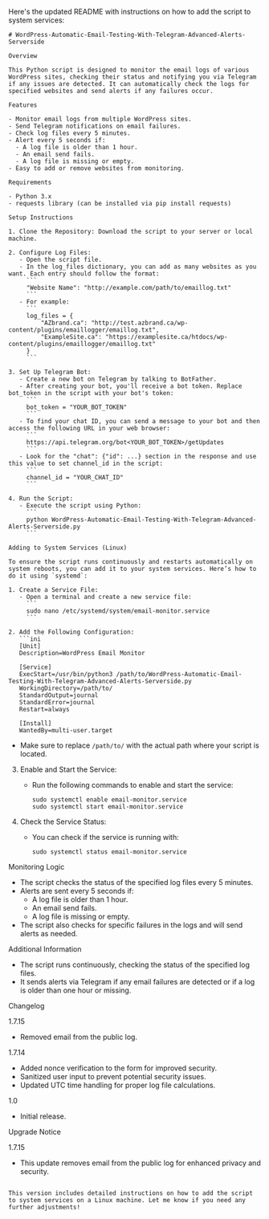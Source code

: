 Here's the updated README with instructions on how to add the script to system services:

```
# WordPress-Automatic-Email-Testing-With-Telegram-Advanced-Alerts-Serverside

Overview

This Python script is designed to monitor the email logs of various WordPress sites, checking their status and notifying you via Telegram if any issues are detected. It can automatically check the logs for specified websites and send alerts if any failures occur.

Features

- Monitor email logs from multiple WordPress sites.
- Send Telegram notifications on email failures.
- Check log files every 5 minutes.
- Alert every 5 seconds if:
  - A log file is older than 1 hour.
  - An email send fails.
  - A log file is missing or empty.
- Easy to add or remove websites from monitoring.

Requirements

- Python 3.x
- requests library (can be installed via pip install requests)

Setup Instructions

1. Clone the Repository: Download the script to your server or local machine.

2. Configure Log Files:
   - Open the script file.
   - In the log_files dictionary, you can add as many websites as you want. Each entry should follow the format:
     ```
     "Website Name": "http://example.com/path/to/emaillog.txt"
     ```
   - For example:
     ```
     log_files = {
         "AZbrand.ca": "http://test.azbrand.ca/wp-content/plugins/emaillogger/emaillog.txt",
         "ExampleSite.ca": "https://examplesite.ca/htdocs/wp-content/plugins/emaillogger/emaillog.txt"
     }
     ```

3. Set Up Telegram Bot:
   - Create a new bot on Telegram by talking to BotFather.
   - After creating your bot, you'll receive a bot token. Replace bot_token in the script with your bot's token:
     ```
     bot_token = "YOUR_BOT_TOKEN"
     ```
   - To find your chat ID, you can send a message to your bot and then access the following URL in your web browser:
     ```
     https://api.telegram.org/bot<YOUR_BOT_TOKEN>/getUpdates
     ```
   - Look for the "chat": {"id": ...} section in the response and use this value to set channel_id in the script:
     ```
     channel_id = "YOUR_CHAT_ID"
     ```

4. Run the Script:
   - Execute the script using Python:
     ```
     python WordPress-Automatic-Email-Testing-With-Telegram-Advanced-Alerts-Serverside.py
     ```

Adding to System Services (Linux)

To ensure the script runs continuously and restarts automatically on system reboots, you can add it to your system services. Here’s how to do it using `systemd`:

1. Create a Service File:
   - Open a terminal and create a new service file:
     ```
     sudo nano /etc/systemd/system/email-monitor.service
     ```

2. Add the Following Configuration:
   ```ini
   [Unit]
   Description=WordPress Email Monitor

   [Service]
   ExecStart=/usr/bin/python3 /path/to/WordPress-Automatic-Email-Testing-With-Telegram-Advanced-Alerts-Serverside.py
   WorkingDirectory=/path/to/
   StandardOutput=journal
   StandardError=journal
   Restart=always

   [Install]
   WantedBy=multi-user.target
   ```

   - Make sure to replace `/path/to/` with the actual path where your script is located.

3. Enable and Start the Service:
   - Run the following commands to enable and start the service:
     ```
     sudo systemctl enable email-monitor.service
     sudo systemctl start email-monitor.service
     ```

4. Check the Service Status:
   - You can check if the service is running with:
     ```
     sudo systemctl status email-monitor.service
     ```

Monitoring Logic

- The script checks the status of the specified log files every 5 minutes.
- Alerts are sent every 5 seconds if:
  - A log file is older than 1 hour.
  - An email send fails.
  - A log file is missing or empty.
- The script also checks for specific failures in the logs and will send alerts as needed.

Additional Information

- The script runs continuously, checking the status of the specified log files.
- It sends alerts via Telegram if any email failures are detected or if a log is older than one hour or missing.

Changelog

1.7.15
- Removed email from the public log.

1.7.14
- Added nonce verification to the form for improved security.
- Sanitized user input to prevent potential security issues.
- Updated UTC time handling for proper log file calculations.

1.0
- Initial release.

Upgrade Notice

1.7.15
- This update removes email from the public log for enhanced privacy and security.
```

This version includes detailed instructions on how to add the script to system services on a Linux machine. Let me know if you need any further adjustments!
